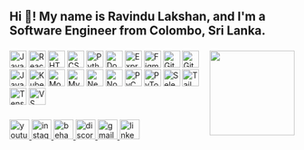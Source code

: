 <h2 align="left">Hi 👋! My name is Ravindu Lakshan, and I'm a Software Engineer from Colombo, Sri Lanka.</h2>

###
<img align="right" height="150" src="https://media.giphy.com/media/qgQUggAC3Pfv687qPC/giphy.gif" />


###
<div align="left">
  <img src="https://img.icons8.com/color/48/000000/javascript.png" height="30" alt="JavaScript" />
  <img src="https://img.icons8.com/color/48/000000/react-native.png" height="30" alt="React" />
  <img src="https://img.icons8.com/color/48/000000/html-5.png" height="30" alt="HTML5" />
  <img src="https://img.icons8.com/color/48/000000/css3.png" height="30" alt="CSS3" />
  <img src="https://img.icons8.com/color/48/000000/python.png" height="30" alt="Python" />
  <img src="https://img.icons8.com/color/48/000000/docker.png" height="30" alt="Docker" />
  <img src="https://img.icons8.com/fluency/48/000000/express-js.png" height="30" alt="Express" />
  <img src="https://img.icons8.com/color/48/000000/figma.png" height="30" alt="Figma" />
  <img src="https://img.icons8.com/color/48/000000/git.png" height="30" alt="Git" />
  <img src="https://img.icons8.com/ios-glyphs/48/000000/github.png" height="30" alt="GitHub" />
  <img src="https://img.icons8.com/color/48/000000/java-coffee-cup-logo.png" height="30" alt="Java" />
  <img src="https://img.icons8.com/color/48/000000/kubernetes.png" height="30" alt="Kubernetes" />
  <img src="https://img.icons8.com/color/48/000000/mongodb.png" height="30" alt="MongoDB" />
  <img src="https://img.icons8.com/color/48/000000/mysql-logo.png" height="30" alt="MySQL" />
  <img src="https://img.icons8.com/ios-filled/50/000000/next-js.png" height="30" alt="Next.js" />
  <img src="https://img.icons8.com/color/48/000000/nodejs.png" height="30" alt="Node.js" />
  <img src="https://img.icons8.com/color/48/000000/pycharm.png" height="30" alt="PyCharm" />
  <img src="https://img.icons8.com/color/48/000000/pytorch.png" height="30" alt="PyTorch" />
  <img src="https://img.icons8.com/color/48/000000/selenium.png" height="30" alt="Selenium" />
  <img src="https://img.icons8.com/color/48/000000/tailwind_css.png" height="30" alt="Tailwind CSS" />
  <img src="https://img.icons8.com/color/48/000000/tensorflow.png" height="30" alt="TensorFlow" />
  <img src="https://img.icons8.com/color/48/000000/visual-studio-code-2019.png" height="30" alt="VS Code" />
</div>


###

<div align="left">
  <a href="https://www.youtube.com/@ZEEITAcademy-yt9rw" target="_blank">
    <img src="https://img.shields.io/static/v1?message=Youtube&logo=youtube&label=&color=FF0000&logoColor=white&labelColor=&style=for-the-badge" height="35" alt="youtube logo" />
  </a>
  <a href="https://www.instagram.com/yourprofile" target="_blank">
    <img src="https://img.shields.io/static/v1?message=Instagram&logo=instagram&label=&color=E4405F&logoColor=white&labelColor=&style=for-the-badge" height="35" alt="instagram logo" />
  </a>
  <a href="https://www.behance.net/yourusername" target="_blank">
  <img src="https://img.shields.io/static/v1?message=Behance&logo=behance&label=&color=1769FF&logoColor=white&labelColor=&style=for-the-badge" height="35" alt="behance logo" />
</a>

  <a href="https://discord.com/users/yourid" target="_blank">
    <img src="https://img.shields.io/static/v1?message=Discord&logo=discord&label=&color=7289DA&logoColor=white&labelColor=&style=for-the-badge" height="35" alt="discord logo" />
  </a>
  <a href="mailto:lakshanravindu375@gmail.com" target="_blank">
    <img src="https://img.shields.io/static/v1?message=Gmail&logo=gmail&label=&color=D14836&logoColor=white&labelColor=&style=for-the-badge" height="35" alt="gmail logo" />
  </a>
  <a href="https://www.linkedin.com/in/lakshancodes/" target="_blank">
    <img src="https://img.shields.io/static/v1?message=LinkedIn&logo=linkedin&label=&color=0077B5&logoColor=white&labelColor=&style=for-the-badge" height="35" alt="linkedin logo" />
  </a>
</div>


###
